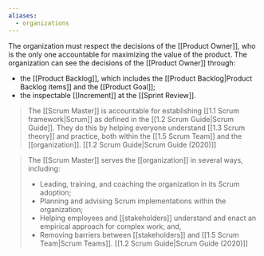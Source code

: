 ```yaml
---
aliases:
  - organizations
---
```

The organization must respect the decisions of the [[Product Owner]], who is the only one accountable for maximizing the value of the product. The organization can see the decisions of the [[Product Owner]] through:
- the [[Product Backlog]], which includes the [[Product Backlog|Product Backlog items]] and the [[Product Goal]];
- the inspectable [[Increment]] at the [[Sprint Review]].

> The [[Scrum Master]] is accountable for establishing [[1.1 Scrum framework|Scrum]] as defined in the [[1.2 Scrum Guide|Scrum Guide]]. They do this by helping everyone understand [[1.3 Scrum theory]] and practice, both within the [[1.5 Scrum Team]] and the [[organization]].
> [[1.2 Scrum Guide|Scrum Guide (2020)]]

> The [[Scrum Master]] serves the [[organization]] in several ways, including:
> - Leading, training, and coaching the organization in its Scrum adoption;
> - Planning and advising Scrum implementations within the organization;
> - Helping employees and [[stakeholders]] understand and enact an empirical approach for complex work; and,
> - Removing barriers between [[stakeholders]] and [[1.5 Scrum Team|Scrum Teams]].
> [[1.2 Scrum Guide|Scrum Guide (2020)]]



[^scrum-guide-2020]: [[1.2 Scrum Guide|Scrum Guide (2020)]]
[^product-owner-decisions]:""For Product Owners to succeed, the entire organization must respect their decisions. These decisions are visible in the content and ordering of the Product Backlog, and through the inspectable Increment at the Sprint Review."[^scrum-guide-2020]
